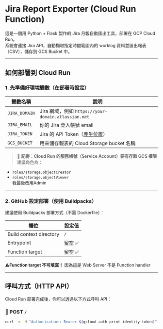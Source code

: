# Jira Report Exporter (Cloud Run Function)

這是一個用 Python + Flask 製作的 Jira 月報自動匯出工具，部署在 GCP Cloud Run。  
系統會連接 Jira API，自動擷取指定時間範圍內的 worklog 資料並匯出報表（CSV），儲存到 GCS Bucket 中。

---

## 如何部署到 Cloud Run

### 1. 先準備好環境變數（在部署時設定）

| 變數名稱        | 說明                           |
|------------------|--------------------------------|
| `JIRA_DOMAIN`     | Jira 網域，例如 `https://your-domain.atlassian.net` |
| `JIRA_EMAIL`      | 你的 Jira 登入帳號 email      |
| `JIRA_TOKEN`      | Jira 的 API Token（[產生位置](https://id.atlassian.com/manage-profile/security/api-tokens)） |
| `GCS_BUCKET`      | 用來儲存報表的 Cloud Storage bucket 名稱 |

> 📌 **記得：Cloud Run 的服務帳號（Service Account）要有存取 GCS 權限**
建議角色為：
- `roles/storage.objectCreator`
- `roles/storage.objectViewer`  
我最後改用Admin

---

### 2. GitHub 設定部署（使用 Buildpacks）

建議使用 Buildpacks 部署方式（不需 Dockerfile）：

| 欄位                     | 設定值         |
|--------------------------|----------------|
| Build context directory  | `/`            |
| Entrypoint               | 留空 ✅         |
| Function target          | 留空 ✅         |

⚠️**Function target 不可填寫！** 因為這是 Web Server 不是 Function handler

---

## 呼叫方式（HTTP API）

Cloud Run 部署完成後，你可以透過以下方式呼叫 API：

### 🔸 POST `/`

```bash
curl -v -H "Authorization: Bearer $(gcloud auth print-identity-token)"   "https://jira-report-test-1075612823060.asia-east1.run.app?start=2025-08-10&end=2025-08-20"
```
